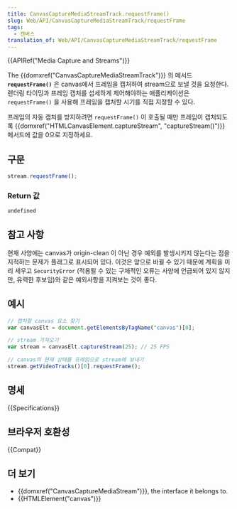 ```yaml
---
title: CanvasCaptureMediaStreamTrack.requestFrame()
slug: Web/API/CanvasCaptureMediaStreamTrack/requestFrame
tags:
  - 캔버스
translation_of: Web/API/CanvasCaptureMediaStreamTrack/requestFrame
---
```

{{APIRef("Media Capture and Streams")}}

The {{domxref("CanvasCaptureMediaStreamTrack")}} 의 메서드 **`requestFrame()`** 은 canvas에서 프레임을 캡처하여 stream으로 보낼 것을 요청한다. 렌더링 타이밍과 프레임 캡처를 섬세하게 제어해야하는 애플리케이션은 `requestFrame()` 을 사용해 프레임을 캡처할 시기를 직접 지정할 수 있다.

프레임의 자동 캡처를 방지하려면 `requestFrame()` 이 호출될 때만 프레임이 캡처되도록 {{domxref("HTMLCanvasElement.captureStream", "captureStream()")}} 메서드에 값을 0으로 지정하세요.

## 구문

```js
stream.requestFrame();
```

### Return 값

`undefined`

## 참고 사항

현재 사양에는 canvas가 origin-clean 이 아닌 경우 예외를 발생시키지 않는다는 점을 지적하는 문제가 플래그로 표시되어 있다. 이것은 앞으로 바뀔 수 있기 때문에 계획을 미리 세우고 `SecurityError` (적용될 수 있는 구체적인 오류는 사양에 언급되어 있지 않지만, 유력한 후보임)와 같은 예외사항을 지켜보는 것이 좋다.

## 예시

```js
// 캡처할 canvas 요소 찾기
var canvasElt = document.getElementsByTagName("canvas")[0];

// stream 가져오기
var stream = canvasElt.captureStream(25); // 25 FPS

// canvas의 현재 상태를 프레임으로 stream에 보내기
stream.getVideoTracks()[0].requestFrame();
```

## 명세

{{Specifications}}

## 브라우저 호환성

{{Compat}}

## 더 보기

- {{domxref("CanvasCaptureMediaStream")}}, the interface it belongs to.
- {{HTMLElement("canvas")}}
